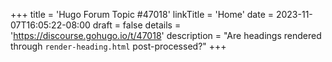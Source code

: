 +++
title = 'Hugo Forum Topic #47018'
linkTitle = 'Home'
date = 2023-11-07T16:05:22-08:00
draft = false
details = 'https://discourse.gohugo.io/t/47018'
description = "Are headings rendered through `render-heading.html` post-processed?"
+++
